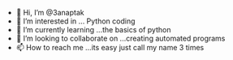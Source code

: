 - 👋 Hi, I’m @3anaptak
- 👀 I’m interested in ... Python coding  
- 🌱 I’m currently learning ...the basics of python
- 💞️ I’m looking to collaborate on ...creating automated programs
- 📫 How to reach me ...its easy just call my name 3 times

<!---
3anaptak/3anaptak is a ✨ special ✨ repository because its `README.md` (this file) appears on your GitHub profile.
You can click the Preview link to take a look at your changes.
--->
